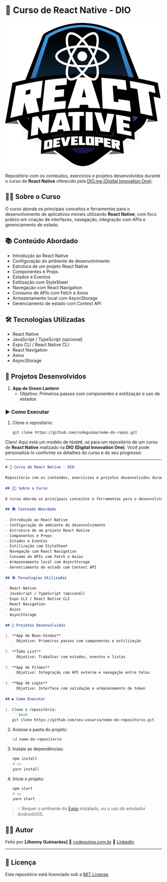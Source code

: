 # 📱 Curso de React Native - DIO

![Screenshot do app](download.webp)


Repositório com os conteúdos, exercícios e projetos desenvolvidos durante o curso de **React Native** oferecido pela [DIO.me (Digital Innovation One)](https://dio.me).

## 🧑‍🏫 Sobre o Curso

O curso aborda os principais conceitos e ferramentas para o desenvolvimento de aplicativos móveis utilizando **React Native**, com foco prático em criação de interfaces, navegação, integração com APIs e gerenciamento de estado.

## 📚 Conteúdo Abordado

- Introdução ao React Native
- Configuração do ambiente de desenvolvimento
- Estrutura de um projeto React Native
- Componentes e Props
- Estados e Eventos
- Estilização com StyleSheet
- Navegação com React Navigation
- Consumo de APIs com Fetch e Axios
- Armazenamento local com AsyncStorage
- Gerenciamento de estado com Context API

## 🛠 Tecnologias Utilizadas

- React Native
- JavaScript / TypeScript (opcional)
- Expo CLI / React Native CLI
- React Navigation
- Axios
- AsyncStorage

## 🚀 Projetos Desenvolvidos

1. **App de Green Lantern**
   - Objetivo: Primeiros passos com componentes e estilização e uso de estados


### ▶️ Como Executar

1. Clone o repositório:
   ```bash
   git clone https://github.com/codeguima/nome-do-repos.git

Claro! Aqui está um modelo de `README.md` para um repositório de um curso de **React Native** realizado na **DIO (Digital Innovation One)**. Você pode personalizá-lo conforme os detalhes do curso e do seu progresso:

---

````markdown
# 📱 Curso de React Native - DIO

Repositório com os conteúdos, exercícios e projetos desenvolvidos durante o curso de **React Native** oferecido pela [DIO.me (Digital Innovation One)](https://dio.me).

## 🧑‍🏫 Sobre o Curso

O curso aborda os principais conceitos e ferramentas para o desenvolvimento de aplicativos móveis utilizando **React Native**, com foco prático em criação de interfaces, navegação, integração com APIs e gerenciamento de estado.

## 📚 Conteúdo Abordado

- Introdução ao React Native
- Configuração do ambiente de desenvolvimento
- Estrutura de um projeto React Native
- Componentes e Props
- Estados e Eventos
- Estilização com StyleSheet
- Navegação com React Navigation
- Consumo de APIs com Fetch e Axios
- Armazenamento local com AsyncStorage
- Gerenciamento de estado com Context API

## 🛠 Tecnologias Utilizadas

- React Native
- JavaScript / TypeScript (opcional)
- Expo CLI / React Native CLI
- React Navigation
- Axios
- AsyncStorage

## 🚀 Projetos Desenvolvidos

1. **App de Boas-Vindas**
   - Objetivo: Primeiros passos com componentes e estilização

2. **ToDo List**
   - Objetivo: Trabalhar com estados, eventos e listas

3. **App de Filmes**
   - Objetivo: Integração com API externa e navegação entre telas

4. **App de Login**
   - Objetivo: Interface com validação e armazenamento de token

## ▶️ Como Executar

1. Clone o repositório:
   ```bash
   git clone https://github.com/seu-usuario/nome-do-repositorio.git
````

2. Acesse a pasta do projeto:

   ```bash
   cd nome-do-repositorio
   ```

3. Instale as dependências:

   ```bash
   npm install
   # ou
   yarn install
   ```

4. Inicie o projeto:

   ```bash
   npm start
   # ou
   yarn start
   ```

> 💡 Requer o ambiente do [Expo](https://expo.dev/) instalado, ou o uso do emulador Android/iOS.

## 👨‍💻 Autor

Feito por **\[Jhonny Guimarães]**
🔗 [codeguima.com.br](https://www.codeguima.com.br)
💼 [LinkedIn](https://linkedin.com/in/jhonny-guimaraes)

---

## 📌 Licença

Este repositório está licenciado sob a [MIT License](LICENSE).



